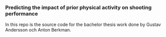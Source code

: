 ### Predicting the impact of prior physical activity on shooting performance

In this repo is the source code for the bachelor thesis work done by Gustav Andersson och Anton Berkman.

